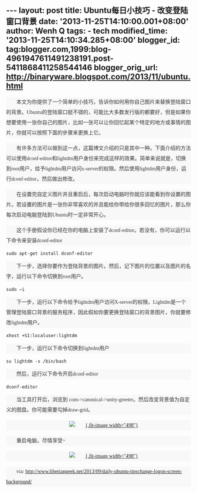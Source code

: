 --- layout: post title: Ubuntu每日小技巧 - 改变登陆窗口背景 date:
'2013-11-25T14:10:00.001+08:00' author: Wenh Q tags: - tech
modified\_time: '2013-11-25T14:10:34.285+08:00' blogger\_id:
tag:blogger.com,1999:blog-4961947611491238191.post-5411868411258544146
blogger\_orig\_url: http://binaryware.blogspot.com/2013/11/ubuntu.html
---

<div
style="background-color: #f8f8f8; color: #333333; font-family: 宋体; font-size: 14px; line-height: 28px; margin-bottom: 10px; margin-top: 10px; padding: 0px; text-indent: 28px;">

本文为你提供了一个简单的小技巧，告诉你如何用你自己图片来替换登陆窗口的背景。Ubuntu的登陆窗口挺不错的，可能比大多数发行版的都要好，但是如果你想要使用一张你自己的图片，比如一张可以让你回忆起某个特定的地方或事情的图片，你就可以按照下面的步骤来更换上它。

</div>

<div
style="background-color: #f8f8f8; color: #333333; font-family: 宋体; font-size: 14px; line-height: 28px; margin-bottom: 10px; margin-top: 10px; padding: 0px; text-indent: 28px;">

有许多方法可以做到这一点，这篇博文介绍的只是其中一种。下面介绍的方法可以使用dconf-editor和lightdm用户身份来完成这样的效果。简单来说就是，切换到root用户，给予lightdm用户访问x-server的权限。然后使用lightdm用户身份，运行dconf-editor，然后做出修改。

</div>

<div
style="background-color: #f8f8f8; color: #333333; font-family: 宋体; font-size: 14px; line-height: 28px; margin-bottom: 10px; margin-top: 10px; padding: 0px; text-indent: 28px;">

在设置完自定义图片并且重启后，每次启动电脑时你就应该能看到你设置的图片。若设置的图片是一张你非常喜欢的并且能给你带给你很多回忆的图片，那么你每次启动电脑登陆到Ubuntu时一定非常开心。

</div>

<div
style="background-color: #f8f8f8; color: #333333; font-family: 宋体; font-size: 14px; line-height: 28px; margin-bottom: 10px; margin-top: 10px; padding: 0px; text-indent: 28px;">

这个手册假设你已经在你的电脑上安装了dconf-editor。若没有，你可以运行以下命令来安装dconf-editor

</div>

<div
style="background-color: #f8f8f8; color: #333333; font-family: 宋体; font-size: 14px; line-height: 28px; margin-bottom: 10px; margin-top: 10px; padding: 0px; text-indent: 28px;">

</div>

``` {style="background-color: #e6e6e6; color: #333333; font-family: 'Courier New', monospace; font-size: 12px; line-height: 28px; margin-bottom: 1em; overflow: auto; padding: 0px; width: 591.015625px;"}
sudo apt-get install dconf-editor  
```

<div
style="background-color: #f8f8f8; color: #333333; font-family: 宋体; font-size: 14px; line-height: 28px; margin-bottom: 10px; margin-top: 10px; padding: 0px; text-indent: 28px;">

下一步，选择你要作为登陆背景的图片。然后，记下图片的位置以及图片的名字，运行以下命令切换到root用户。

</div>

<div
style="background-color: #f8f8f8; color: #333333; font-family: 宋体; font-size: 14px; line-height: 28px; margin-bottom: 10px; margin-top: 10px; padding: 0px; text-indent: 28px;">

</div>

``` {style="background-color: #e6e6e6; color: #333333; font-family: 'Courier New', monospace; font-size: 12px; line-height: 28px; margin-bottom: 1em; overflow: auto; padding: 0px; width: 591.015625px;"}
sudo –i  
```

<div
style="background-color: #f8f8f8; color: #333333; font-family: 宋体; font-size: 14px; line-height: 28px; margin-bottom: 10px; margin-top: 10px; padding: 0px; text-indent: 28px;">

下一步，运行以下命令给予lightdm用户访问X-server的权限。Lightdm是一个管理登陆窗口背景的服务程序，因此假如你要更换登陆窗口的背景图片，你就要修改lightdm用户。

</div>

<div
style="background-color: #f8f8f8; color: #333333; font-family: 宋体; font-size: 14px; line-height: 28px; margin-bottom: 10px; margin-top: 10px; padding: 0px; text-indent: 28px;">

</div>

``` {style="background-color: #e6e6e6; color: #333333; font-family: 'Courier New', monospace; font-size: 12px; line-height: 28px; margin-bottom: 1em; overflow: auto; padding: 0px; width: 591.015625px;"}
xhost +SI:localuser:lightdm  
```

<div
style="background-color: #f8f8f8; color: #333333; font-family: 宋体; font-size: 14px; line-height: 28px; margin-bottom: 10px; margin-top: 10px; padding: 0px; text-indent: 28px;">

下一步，运行以下命令切换到lightdm用户

</div>

<div
style="background-color: #f8f8f8; color: #333333; font-family: 宋体; font-size: 14px; line-height: 28px; margin-bottom: 10px; margin-top: 10px; padding: 0px; text-indent: 28px;">

</div>

``` {style="background-color: #e6e6e6; color: #333333; font-family: 'Courier New', monospace; font-size: 12px; line-height: 28px; margin-bottom: 1em; overflow: auto; padding: 0px; width: 591.015625px;"}
su lightdm -s /bin/bash  
```

<div
style="background-color: #f8f8f8; color: #333333; font-family: 宋体; font-size: 14px; line-height: 28px; margin-bottom: 10px; margin-top: 10px; padding: 0px; text-indent: 28px;">

然后，运行以下命令开启dconf-editor

</div>

<div
style="background-color: #f8f8f8; color: #333333; font-family: 宋体; font-size: 14px; line-height: 28px; margin-bottom: 10px; margin-top: 10px; padding: 0px; text-indent: 28px;">

</div>

``` {style="background-color: #e6e6e6; color: #333333; font-family: 'Courier New', monospace; font-size: 12px; line-height: 28px; margin-bottom: 1em; overflow: auto; padding: 0px; width: 591.015625px;"}
dconf-editor  
```

<div
style="background-color: #f8f8f8; color: #333333; font-family: 宋体; font-size: 14px; line-height: 28px; margin-bottom: 10px; margin-top: 10px; padding: 0px; text-indent: 28px;">

当工具打开后，浏览到
com-&gt;canonical-&gt;unity-greeter。然后改变背景值为自定义的图盘。你可能需要勾掉draw-grid。

</div>

<div
style="background-color: #f8f8f8; color: #333333; font-family: 宋体; font-size: 14px; line-height: 28px; margin-bottom: 10px; margin-top: 10px; padding: 0px; text-align: center; text-indent: 28px;">

[![](http://s6.51cto.com/wyfs01/M01/32/4C/wKioJlJ7Sf7Blwt3AACSAo3v-6k752.png){.fit-image
width="498"}](http://s6.51cto.com/wyfs01/M01/32/4C/wKioJlJ7Sf7Blwt3AACSAo3v-6k752.png)

</div>

<div
style="background-color: #f8f8f8; color: #333333; font-family: 宋体; font-size: 14px; line-height: 28px; margin-bottom: 10px; margin-top: 10px; padding: 0px; text-indent: 28px;">

重启电脑，尽情享受\~

</div>

<div
style="background-color: #f8f8f8; color: #333333; font-family: 宋体; font-size: 14px; line-height: 28px; margin-bottom: 10px; margin-top: 10px; padding: 0px; text-align: center; text-indent: 28px;">

[![](http://s4.51cto.com/wyfs01/M02/32/4C/wKioJlJ7ShijUtqJAAdN_U44rXI361.png){.fit-image
width="498"}](http://s4.51cto.com/wyfs01/M02/32/4C/wKioJlJ7ShijUtqJAAdN_U44rXI361.png)

</div>

<div
style="background-color: #f8f8f8; color: #333333; font-family: 宋体; font-size: 14px; line-height: 28px; margin-bottom: 10px; margin-top: 10px; padding: 0px; text-indent: 28px;">

via: <http://www.liberiangeek.net/2013/09/daily-ubuntu-tipschange-logon-screen-background/>

</div>
